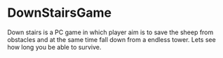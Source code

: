 # DownStairsGame
Down stairs is a PC game in which player aim is to save the sheep from obstacles and at the same time fall down from a endless tower. Lets see how long you be able to survive.
